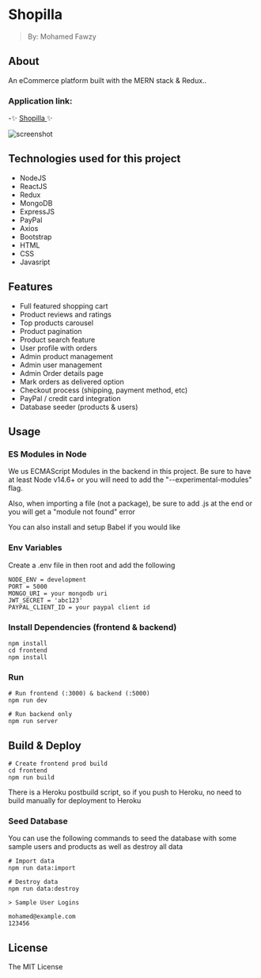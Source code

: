 # Shopilla

> By: Mohamed Fawzy

## About

An eCommerce platform built with the MERN stack & Redux..

### Application link:

-✨ [ Shopilla ](https://shopilla.herokuapp.com/) ✨

![screenshot](https://drive.google.com/file/d/1uKA-z2E774OeDylkNmiqSK_vdcPKOtpW/view?usp=sharing)

## Technologies used for this project

- NodeJS
- ReactJS
- Redux
- MongoDB
- ExpressJS
- PayPal
- Axios
- Bootstrap
- HTML
- CSS
- Javasript

## Features

- Full featured shopping cart
- Product reviews and ratings
- Top products carousel
- Product pagination
- Product search feature
- User profile with orders
- Admin product management
- Admin user management
- Admin Order details page
- Mark orders as delivered option
- Checkout process (shipping, payment method, etc)
- PayPal / credit card integration
- Database seeder (products & users)

## Usage

### ES Modules in Node

We us ECMAScript Modules in the backend in this project. Be sure to have at least Node v14.6+ or you will need to add the "--experimental-modules" flag.

Also, when importing a file (not a package), be sure to add .js at the end or you will get a "module not found" error

You can also install and setup Babel if you would like

### Env Variables

Create a .env file in then root and add the following

```
NODE_ENV = development
PORT = 5000
MONGO_URI = your mongodb uri
JWT_SECRET = 'abc123'
PAYPAL_CLIENT_ID = your paypal client id
```

### Install Dependencies (frontend & backend)

```
npm install
cd frontend
npm install
```

### Run

```
# Run frontend (:3000) & backend (:5000)
npm run dev

# Run backend only
npm run server
```

## Build & Deploy

```
# Create frontend prod build
cd frontend
npm run build
```

There is a Heroku postbuild script, so if you push to Heroku, no need to build manually for deployment to Heroku

### Seed Database

You can use the following commands to seed the database with some sample users and products as well as destroy all data

```
# Import data
npm run data:import

# Destroy data
npm run data:destroy
```

```
> Sample User Logins

mohamed@example.com
123456
```

## License

The MIT License
